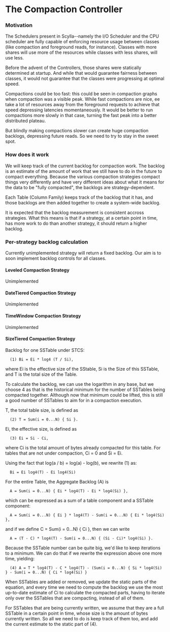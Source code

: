 # The Compaction Controller

### Motivation

The Schedulers present in Scylla--namely the I/O Scheduler and the CPU scheduler are fully capable
of enforcing resource usage between classes (like compaction and foreground reads, for instance).
Classes with more shares will use more of the resources while classes with less shares, will use
less.

Before the advent of the Controllers, those shares were statically determined at startup. And while
that would guarantee fairness between classes, it would not guarantee that the classes were
progressing at optimal speed.

Compactions could be too fast: this could be seen in compaction graphs when compaction was a visible
peak. While fast compactions are nice, ee take a lot of resources away from the foreground requests
to achieve that speed depressing latencies momentaneously. It would be better to run compactions
more slowly in that case, turning the fast peak into a better distributed plateau.

But blindly making compactions slower can create huge compaction backlogs, depressing future reads.
So we need to try to stay in the sweet spot.

### How does it work

We will keep track of the current backlog for compaction work. The backlog is an estimate of the
amount of work that we still have to do in the future to compact everything. Because the various
compaction strategies compact things very differently and have very different ideas about what it
means for the data to be "fully compacted", the backlogs are strategy-dependent.

Each Table (Column Family) keeps track of the backlog that it has, and those backlogs are then added
together to create a system-wide backlog.

It is expected that the backlog measurement is consistent accross strategies. What this means is
that if a strategy, at a certain point in time, has more work to do than another strategy, it should
return a higher backlog.

### Per-strategy backlog calculation

Currently unimplemented strategy will return a fixed backlog. Our aim is to soon implement backlog
controls for all classes.

#### Leveled Compaction Strategy

Unimplemented

#### DateTiered Compaction Strategy

Unimplemented

#### TimeWindow Compaction Strategy

Unimplemented

#### SizeTiered Compaction Strategy

Backlog for one SSTable under STCS:

```
  (1) Bi = Ei * log4 (T / Si),
```

where Ei is the effective size of the SStable, Si is the Size of this SSTable, and T is the total
size of the Table.

To calculate the backlog, we can use the logarithm in any base, but we choose 4 as that is the
historical minimum for the number of SSTables being compacted together. Although now that minimum
could be lifted, this is still a good number of SSTables to aim for in a compaction execution.

T, the total table size, is defined as

```
  (2) T = Sum(i = 0...N) { Si }.
```

Ei, the effective size, is defined as

```
  (3) Ei = Si - Ci,
```

where Ci is the total amount of bytes already compacted for this table.
For tables that are not under compaction, Ci = 0 and Si = Ei.

Using the fact that log(a / b) = log(a) - log(b), we rewrite (1) as:

```
  Bi = Ei log4(T) - Ei log4(Si)
```

For the entire Table, the Aggregate Backlog (A) is

```
  A = Sum(i = 0...N) { Ei * log4(T) - Ei * log4(Si) },
```

which can be expressed as a sum of a table component and a SSTable component:

```
  A = Sum(i = 0...N) { Ei } * log4(T) - Sum(i = 0...N) { Ei * log4(Si) },
```

and if we define C = Sum(i = 0...N) { Ci }, then we can write

```
  A = (T - C) * log4(T) - Sum(i = 0...N) { (Si - Ci)* log4(Si) }.
```

Because the SSTable number can be quite big, we'd like to keep iterations to a minimum.  We can do
that if we rewrite the expression above one more time, yielding:

```
  (4) A = T * log4(T) - C * log4(T) - (Sum(i = 0...N) { Si * log4(Si) } - Sum(i = 0...N) { Ci * log4(Si) }
```

When SSTables are added or removed, we update the static parts of the equation, and every time we
need to compute the backlog we use the most up-to-date estimate of Ci to calculate the compacted
parts, having to iterate only over the SSTables that are compacting, instead of all of them.

For SSTables that are being currently written, we assume that they are a full SSTable in a certain
point in time, whose size is the amount of bytes currently written. So all we need to do is keep
track of them too, and add the current estimate to the static part of (4).

